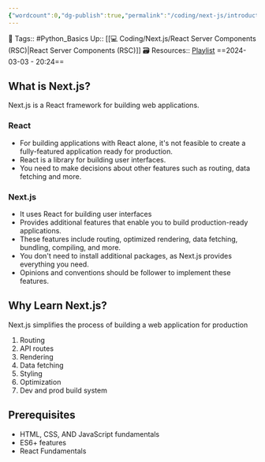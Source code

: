 ```yaml
---
{"wordcount":0,"dg-publish":true,"permalink":"/coding/next-js/introduction-to-next-js/","dgPassFrontmatter":true,"noteIcon":"3","created":"2024-03-03T20:24:04.019+05:30","updated":"2024-03-03T21:33:47.341+05:30"}
---
```


🧶 Tags:: #Python_Basics 
Up:: [[💻 Coding/Next.js/React Server Components (RSC)\|React Server Components (RSC)]]
🗃 Resources:: [Playlist](https://www.youtube.com/watch?v=ZjAqacIC_3c&list=PLC3y8-rFHvwjOKd6gdf4QtV1uYNiQnruI&index=1)
==2024-03-03 - 20:24==

## What is Next.js?
Next.js is a React framework for building web applications.

### React
- For building applications with React alone, it's not feasible to create a fully-featured application ready for production.
- React is a library for building user interfaces.
- You need to make decisions about other features such as routing, data fetching and more.

### Next.js
- It uses React for building user interfaces
- Provides additional features that enable you to build production-ready applications.
- These features include routing, optimized rendering, data fetching, bundling, compiling, and more.
- You don't need to install additional packages, as Next.js provides everything you need.
- Opinions and conventions should be follower to implement these features.

## Why Learn Next.js?
Next.js simplifies the process of building a web application for production
1. Routing
2. API routes
3. Rendering
4. Data fetching
5. Styling
6. Optimization
7. Dev and prod build system

## Prerequisites
- HTML, CSS, AND JavaScript fundamentals
- ES6+ features
- React Fundamentals
